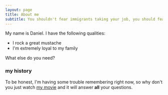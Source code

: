 ```yaml
---
layout: page
title: About me
subtitle: You shouldn't fear immigrants taking your job, you should fear robots SEAD FADILPASIC, "Robots are coming to take your jobs away", IT Pro Portal, February 17, 2016
---
```


My name is Daniel. I have the following qualities:

- I rock a great mustache
- I'm extremely loyal to my family

What else do you need?

### my history

To be honest, I'm having some trouble remembering right now, so why don't you just watch [my movie](https://en.wikipedia.org/wiki/The_Princess_Bride_%28film%29) and it will answer **all** your questions.
